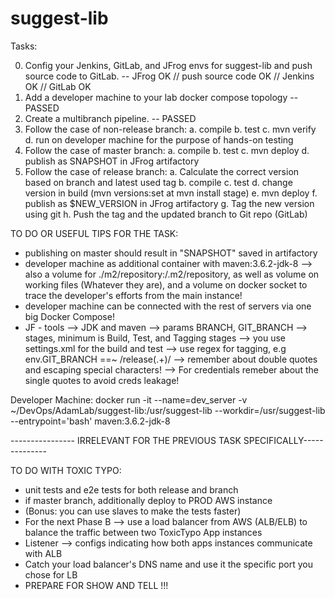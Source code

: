 # suggest-lib

Tasks:

0. Config your Jenkins, GitLab, and JFrog envs for suggest-lib and push source code to GitLab. -- JFrog OK // push source code OK // Jenkins OK // GitLab OK
1. Add a developer machine to your lab docker compose topology -- PASSED
2. Create a multibranch pipeline. -- PASSED
3. Follow the case of non-release branch:
    a. compile
    b. test
    c. mvn verify
    d. run on developer machine for the purpose of hands-on testing
4. Follow the case of master branch:
    a. compile
    b. test
    c. mvn deploy
    d. publish as SNAPSHOT in JFrog artifactory
5. Follow the case of release branch:
    a. Calculate the correct version based on branch and latest used tag
    b. compile
    c. test
    d. change version in build (mvn versions:set at mvn install stage)
    e. mvn deploy
    f. publish as $NEW_VERSION in JFrog artifactory
    g. Tag the new version using git
    h. Push the tag and the updated branch to Git repo (GitLab)













TO DO OR USEFUL TIPS FOR THE TASK:
- publishing on master should result in "SNAPSHOT" saved in artifactory
- developer machine as additional container with maven:3.6.2-jdk-8 --> also a volume for ./m2/repository:/.m2/repository, as well as volume on working files (Whatever they are), and a volume on docker socket to trace the developer's efforts from the main instance!
- developer machine can be connected with the rest of servers via one big Docker Compose!
- JF - tools --> JDK and maven
--> params BRANCH, GIT_BRANCH
--> stages, minimum is Build, Test, and Tagging stages
--> you use settings.xml for the build and test
--> use regex for tagging, e.g env.GIT_BRANCH ==~ /release(.+)/
--> remember about double quotes and escaping special characters!
--> For credentials remeber about the single quotes to avoid creds leakage!

Developer Machine: docker run -it --name=dev_server -v ~/DevOps/AdamLab/suggest-lib:/usr/suggest-lib --workdir=/usr/suggest-lib --entrypoint='bash' maven:3.6.2-jdk-8

---------------- IRRELEVANT FOR THE PREVIOUS TASK SPECIFICALLY--------------

TO DO WITH TOXIC TYPO:
- unit tests and e2e tests for both release and branch
- if master branch, additionally deploy to PROD AWS instance
- (Bonus: you can use slaves to make the tests faster)
- For the next Phase B --> use a load balancer from AWS (ALB/ELB) to balance the traffic between two ToxicTypo App instances
- Listener --> configs indicating how both apps instances communicate with ALB
- Catch your load balancer's DNS name and use it the specific port you chose for LB
- PREPARE FOR SHOW AND TELL !!! 